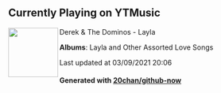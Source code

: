 ## Currently Playing on YTMusic

[<img align="left" width="100" src="https://lh3.googleusercontent.com/CnnHbnEDAVwwYR2QhU7zlqA1iEK9PsnpRpGHp19r7KOcMt6u6oCQmJKGCylGOt9IUsrh7A5SxVriI-X8">](https://music.youtube.com/watch?v=TngViNw2pOo)

Derek & The Dominos - Layla

**Albums**: Layla and Other Assorted Love Songs

Last updated at 03/09/2021 20:06

#### Generated with [20chan/github-now](https://github.com/20chan/github-now)


<!--
**20chan/20chan** is a ✨ _special_ ✨ repository because its `README.md` (this file) appears on your GitHub profile.

Here are some ideas to get you started:

- 🔭 I’m currently working on ...
- 🌱 I’m currently learning ...
- 👯 I’m looking to collaborate on ...
- 🤔 I’m looking for help with ...
- 💬 Ask me about ...
- 📫 How to reach me: ...
- 😄 Pronouns: ...
- ⚡ Fun fact: ...
-->
